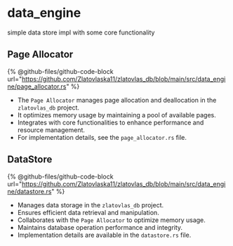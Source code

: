 # data\_engine

simple data store impl with some core functionality



## Page Allocator

{% @github-files/github-code-block url="https://github.com/Zlatovlaska11/zlatovlas_db/blob/main/src/data_engine/page_allocator.rs" %}

* The `Page Allocator` manages page allocation and deallocation in the `zlatovlas_db` project.
* It optimizes memory usage by maintaining a pool of available pages.
* Integrates with core functionalities to enhance performance and resource management.
* For implementation details, see the `page_allocator.rs` file.



## DataStore

{% @github-files/github-code-block url="https://github.com/Zlatovlaska11/zlatovlas_db/blob/main/src/data_engine/datastore.rs" %}



* Manages data storage in the `zlatovlas_db` project.
* Ensures efficient data retrieval and manipulation.
* Collaborates with the `Page Allocator` to optimize memory usage.
* Maintains database operation performance and integrity.
* Implementation details are available in the `datastore.rs` file.

